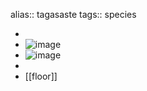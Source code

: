 alias:: tagasaste
tags:: species

-
- ![image](https://peach-geographical-bat-397.mypinata.cloud/ipfs/QmeFtqTVFTn9FUnfdxpC6ZusGxJwieQLrkxAqWTghczVpz)
- ![image](https://peach-geographical-bat-397.mypinata.cloud/ipfs/QmVkbqnTzRoEbkC56vUYRzqHi31GzwcWXpRC9pHvxYbXKY)
-
- [[floor]]